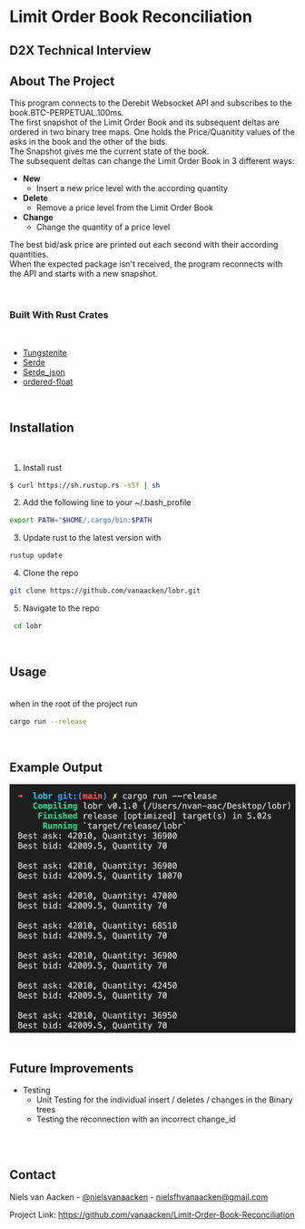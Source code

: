 # Limit Order Book Reconciliation

## D2X Technical Interview


## About The Project
<p>
This program connects to the Derebit Websocket API and subscribes to the book.BTC-PERPETUAL.100ms. <br>
The first snapshot of the Limit Order Book and its subsequent deltas are ordered in two binary tree maps. One holds the Price/Quanitity values of the asks in the book and the other of the bids.<br>
The Snapshot gives me the current state of the book.<br>
The subsequent deltas can change the Limit Order Book in 3 different ways: <br>

* **New**
    * Insert a new price level with the according quantity
* **Delete**
    * Remove a price level from the Limit Order Book
* **Change** 
    * Change the quantity of a price level

The best bid/ask price are printed out each second with their according quantities.<br>
When the expected package isn't received, the program reconnects with the API and starts with a new snapshot.
</p>
<br>

### Built With Rust Crates
<br>

* [Tungstenite](https://docs.rs/tungstenite/latest/tungstenite/)
* [Serde](https://docs.serde.rs/serde/index.html)
* [Serde_json](https://docs.serde.rs/serde_json/macro.json.html)
* [ordered-float](https://docs.rs/ordered-float/latest/ordered_float/)
<br>

## Installation
<br>

1. Install rust
  ```sh
  $ curl https://sh.rustup.rs -sSf | sh
  ```
2. Add the following line to your ~/.bash_profile  
  ```sh
  export PATH="$HOME/.cargo/bin:$PATH
  ```
3. Update rust to the latest version with
  ```sh
  rustup update
  ```
  4. Clone the repo
   ```sh
   git clone https://github.com/vanaacken/lobr.git 
   ```
   5. Navigate to the repo
   ```sh
    cd lobr
   ```

<br>

## Usage
<br>
when in the root of the project run

```sh
cargo run --release
```

<br>

## Example Output

<img src="example.png" width="512"/>
<br><br>

## Future Improvements
* Testing
    * Unit Testing for the individual insert / deletes / changes in the Binary trees
    * Testing the reconnection with an incorrect change_id

<br><br>


## Contact

Niels van Aacken - [@nielsvanaacken](https://www.linkedin.com/in/nielsvanaacken/) - nielsfhvanaacken@gmail.com

Project Link: [https://github.com/vanaacken/Limit-Order-Book-Reconciliation ](https://github.com/vanaacken/Limit-Order-Book-Reconciliation )